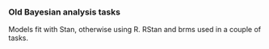 ### Old Bayesian analysis tasks

Models fit with Stan, otherwise using R. RStan and brms used in a couple of tasks. 
